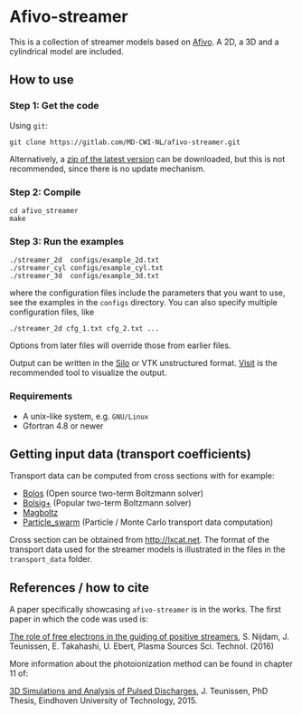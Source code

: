 # Afivo-streamer

This is a collection of streamer models based on
[Afivo](https://github.com/jannisteunissen/afivo). A 2D, a 3D and a cylindrical
model are included.

## How to use

### Step 1: Get the code

Using `git`:

    git clone https://gitlab.com/MD-CWI-NL/afivo-streamer.git

Alternatively,
a
[zip of the latest version](https://gitlab.com/MD-CWI-NL/afivo-streamer/repository/archive.zip?ref=master) can
be downloaded, but this is not recommended, since there is no update mechanism.

### Step 2: Compile

    cd afivo_streamer
    make

### Step 3: Run the examples

    ./streamer_2d  configs/example_2d.txt
    ./streamer_cyl configs/example_cyl.txt
    ./streamer_3d  configs/example_3d.txt

where the configuration files include the parameters that you want to use, see
the examples in the `configs` directory. You can also specify multiple
configuration files, like

    ./streamer_2d cfg_1.txt cfg_2.txt ...

Options from later files will override those from earlier files.

Output can be written in
the [Silo](https://wci.llnl.gov/simulation/computer-codes/silo) or VTK
unstructured
format. [Visit](https://wci.llnl.gov/simulation/computer-codes/visit/downloads)
is the recommended tool to visualize the output.

### Requirements

* A unix-like system, e.g. `GNU/Linux`
* Gfortran 4.8 or newer

## Getting input data (transport coefficients)

Transport data can be computed from cross sections with for example:

* [Bolos](https://github.com/aluque/bolos) (Open source two-term Boltzmann
  solver)
* [Bolsig+](http://www.bolsig.laplace.univ-tlse.fr) (Popular two-term Boltzmann
  solver)
* [Magboltz](http://consult.cern.ch/writeup/magboltz/)
* [Particle_swarm](https://gitlab.com/MD-CWI-NL/particle_swarm) (Particle /
  Monte Carlo transport data computation)

Cross section can be obtained from http://lxcat.net. The format of the transport
data used for the streamer models is illustrated in the files in the `transport_data`
folder.

## References / how to cite

A paper specifically showcasing `afivo-streamer` is in the works. The first
paper in which the code was used is:

[The role of free electrons in the guiding of positive streamers](http://dx.doi.org/10.1088/0963-0252/25/4/044001),
S. Nijdam, J. Teunissen, E. Takahashi, U. Ebert, Plasma Sources Sci. Technol.
(2016)

More information about the photoionization method can be found in chapter 11 of:

[3D Simulations and Analysis of Pulsed Discharges](http://repository.tue.nl/801516),
J. Teunissen, PhD Thesis, Eindhoven University of Technology, 2015.



